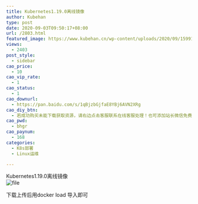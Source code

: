 ```yaml
---
title: Kubernetes1.19.0离线镜像
author: Kubehan
type: post
date: 2020-09-03T09:50:17+08:00
url: /2803.html
featured_image: https://www.kubehan.cn/wp-content/uploads/2020/09/1599126421-b1c4b06ff94b343.png
views:
  - 2403
post_style:
  - sidebar
cao_price:
  - 10
cao_vip_rate:
  - 1
cao_status:
  - 1
cao_downurl:
  - https://pan.baidu.com/s/1qBjzbGjfaE8YBj6AVN2XRg
cao_diy_btn:
  - 若成功购买未能下载获取资源，请右边点击客服联系在线客服处理！也可添加站长微信免费获取资源：pythondesign_cn
cao_pwd:
  - bhgr
cao_paynum:
  - 168
categories:
  - K8s部署
  - Linux运维

---
```

Kubernetes1.19.0离线镜像  
<img decoding="async" src="https://www.kubehan.cn/wp-content/uploads/2020/09/1599126421-b1c4b06ff94b343.png" alt="file" /> </p> 

下载上传后用docker load 导入即可